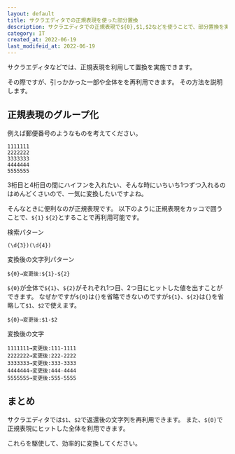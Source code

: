```yaml
---
layout: default
title: サクラエディタでの正規表現を使った部分置換
description: サクラエディタでの正規表現で${0},$1,$2などを使うことで、部分置換を実施できます。
category: IT
created_at: 2022-06-19
last_modifeid_at: 2022-06-19
---
```


サクラエディタなどでは、正規表現を利用して置換を実施できます。

その際ですが、引っかかった一部や全体をを再利用できます。
その方法を説明します。

## 正規表現のグループ化

例えば郵便番号のようなものを考えてください。

```
1111111
2222222
3333333
4444444
5555555
```

3桁目と4桁目の間にハイフンを入れたい、そんな時にいちいち1つずつ入れるのはめんどくさいので、一気に変換したいですよね。

そんなときに便利なのが正規表現です。
以下のように正規表現をカッコで囲うことで、`${1}` `${2}`とすることで再利用可能です。

検索パターン
```
(\d{3})(\d{4})
```

変換後の文字列パターン
```
${0}→変更後:${1}-${2}
```

`${0}`が全体で`${1}`、`${2}`がそれぞれ1つ目、2つ目にヒットした値を出すことができます。
なぜかですが`${0}`は`{}`を省略できないのですが`${1}`、`${2}`は`{}`を省略して`$1`、`$2`で使えます。

```
${0}→変更後:$1-$2
```

変換後の文字
```
1111111→変更後:111-1111
2222222→変更後:222-2222
3333333→変更後:333-3333
4444444→変更後:444-4444
5555555→変更後:555-5555
```

## まとめ

サクラエディタでは`$1`、`$2`で返還後の文字列を再利用できます。
また、`${0}`で正規表現にヒットした全体を利用できます。

これらを駆使して、効率的に変換してください。
